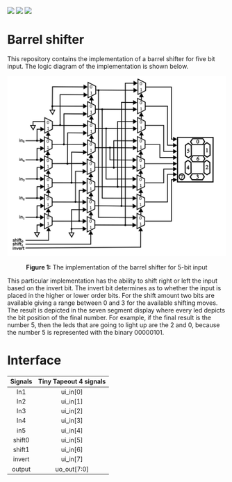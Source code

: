 ![](../../workflows/gds/badge.svg) ![](../../workflows/docs/badge.svg) ![](../../workflows/test.yaml/badge.svg)

# Barrel shifter

This repository contains the implementation of a barrel shifter for five bit input. The logic diagram of the implementation is shown below.

<p align="center">
<img src=./figures/figure1.png>
</p>
<p align = "center">
    <b>Figure 1:</b> The implementation of the barrel shifter for 5-bit input
</p>

This particular implementation has the ability to shift right or left the input based on the invert bit. The invert bit determines as to whether the input is placed in the higher or lower order bits. For the shift amount two bits are available giving a range between 0 and 3 for the available shifting moves. The result is depicted in the seven segment display where every led depicts the bit position of the final number. For example, if the final result is the number 5, then the leds that are going to light up are the 2 and 0, because the number 5 is represented with the binary 00000101.

# Interface

| Signals | Tiny Tapeout 4 signals |
| :-----: | :--------------------: |
|   In1   |        ui_in[0]        |
|   In2   |        ui_in[1]        |
|   In3   |        ui_in[2]        |
|   In4   |        ui_in[3]        |
|   in5   |        ui_in[4]        |
| shift0  |        ui_in[5]        |
| shift1  |        ui_in[6]        |
| invert  |        ui_in[7]        |
| output  |      uo_out[7:0]       |
